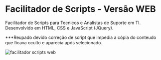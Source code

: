 # Facilitador de Scripts - Versão WEB

Facilitador de Scripts para Tecnicos e Analistas de Suporte em TI.
Desenvolvido em HTML, CSS e JavaScript (JQuery).

***Reupado devido correção de script que impedia a cópia do conteudo que ficava oculto e aparecia após selecionado.

![facilitador scripts web](https://user-images.githubusercontent.com/113811396/209261488-46bdf88f-2358-4a11-8738-3791caf06113.JPG)
